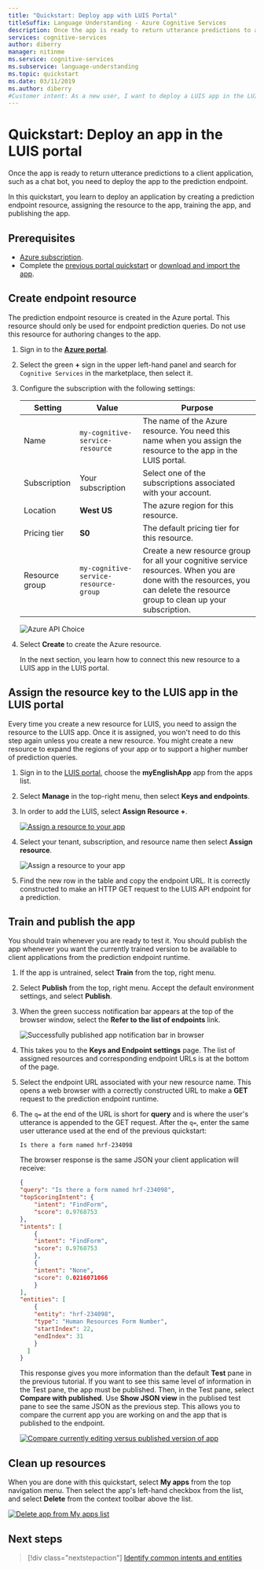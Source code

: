 ```yaml
---
title: "Quickstart: Deploy app with LUIS Portal" 
titleSuffix: Language Understanding - Azure Cognitive Services
description: Once the app is ready to return utterance predictions to a client application, such as a chat bot, you need to deploy the app to the prediction endpoint. In this quickstart, you learn to deploy an application by creating a prediction endpoint resource, assigning the resource to the app, training the app, and publishing the app. 
services: cognitive-services
author: diberry
manager: nitinme
ms.service: cognitive-services
ms.subservice: language-understanding
ms.topic: quickstart
ms.date: 03/11/2019
ms.author: diberry
#Customer intent: As a new user, I want to deploy a LUIS app in the LUIS portal so I can understand the process of putting the model on the prediction endpoint. 
---
```


# Quickstart: Deploy an app in the LUIS portal

Once the app is ready to return utterance predictions to a client application, such as a chat bot, you need to deploy the app to the prediction endpoint. 

In this quickstart, you learn to deploy an application by creating a prediction endpoint resource, assigning the resource to the app, training the app, and publishing the app. 

## Prerequisites

* [Azure subscription](https://azure.microsoft.com/free).
* Complete the [previous portal quickstart](get-started-portal-build-app.md) or [download and import the app](https://github.com/Azure-Samples/cognitive-services-language-understanding/blob/master/documentation-samples/quickstarts/in-portal/build-portal-app.json). 


## Create endpoint resource

The prediction endpoint resource is created in the Azure portal. This resource should only be used for endpoint prediction queries. Do not use this resource for authoring changes to the app. 

1. Sign in to the **[Azure portal](https://ms.portal.azure.com/)**. 

1. Select the green **+** sign in the upper left-hand panel and search for `Cognitive Services` in the marketplace, then select it. 

1. Configure the subscription with the following settings:

    |Setting|Value|Purpose|
    |--|--|--|
    |Name|`my-cognitive-service-resource`|The name of the Azure resource. You need this name when you assign the resource to the app in the LUIS portal.|
    |Subscription|Your subscription|Select one of the subscriptions associated with your account.|
    |Location|**West US**|The azure region for this resource.|
    |Pricing tier|**S0**|The default pricing tier for this resource.|
    |Resource group|`my-cognitive-service-resource-group`|Create a new resource group for all your cognitive service resources. When you are done with the resources, you can delete the resource group to clean up your subscription. | 

    ![Azure API Choice](./media/get-started-portal-deploy-app/create-cognitive-services-resource.png) 

1. Select **Create** to create the Azure resource. 

    In the next section, you learn how to connect this new resource to a LUIS app in the LUIS portal. 

## Assign the resource key to the LUIS app in the LUIS portal

Every time you create a new resource for LUIS, you need to assign the resource to the LUIS app. Once it is assigned, you won't need to do this step again unless you create a new resource. You might create a new resource to expand the regions of your app or to support a higher number of prediction queries. 

1. Sign in to the [LUIS portal](https://www.luis.ai), choose the **myEnglishApp** app from the apps list.

1. Select **Manage** in the top-right menu, then select **Keys and endpoints**.

1. In order to add the LUIS, select **Assign Resource +**.

    [![Assign a resource to your app](./media/get-started-portal-deploy-app/assign-resource-button.png)](./media/get-started-portal-deploy-app/assign-resource-button.png#lightbox)

1. Select your tenant, subscription, and resource name then select **Assign resource**. 

    ![Assign a resource to your app](./media/get-started-portal-deploy-app/assign-resource.png)

1. Find the new row in the table and copy the endpoint URL. It is correctly constructed to make an HTTP GET request to the LUIS API endpoint for a prediction. 

## Train and publish the app 

You should train whenever you are ready to test it. You should publish the app whenever you want the currently trained version to be available to client applications from the prediction endpoint runtime. 

1. If the app is untrained, select **Train** from the top, right menu.

1. Select **Publish** from the top, right menu. Accept the default environment settings, and select **Publish**.

1. When the green success notification bar appears at the top of the browser window, select the **Refer to the list of endpoints** link. 

    ![Successfully published app notification bar in browser](./media/get-started-portal-deploy-app/successfully-published-notification.png)

1. This takes you to the **Keys and Endpoint settings** page. The list of assigned resources and corresponding endpoint URLs is at the bottom of the page. 

1. Select the endpoint URL associated with your new resource name. This opens a web browser with a correctly constructed URL to make a **GET** request to the prediction endpoint runtime. 

1. The `q=` at the end of the URL is short for **query** and is where the user's utterance is appended to the GET request. After the `q=`, enter the same user utterance used at the end of the previous quickstart:

    ```Is there a form named hrf-234098```

    The browser response is the same JSON your client application will receive:

    ```JSON
    {
    "query": "Is there a form named hrf-234098",
    "topScoringIntent": {
        "intent": "FindForm",
        "score": 0.9768753
    },
    "intents": [
        {
        "intent": "FindForm",
        "score": 0.9768753
        },
        {
        "intent": "None",
        "score": 0.0216071066
        }
    ],
    "entities": [
        {
        "entity": "hrf-234098",
        "type": "Human Resources Form Number",
        "startIndex": 22,
        "endIndex": 31
        }
      ]
    }
    ```

    This response gives you more information than the default **Test** pane in the previous tutorial. If you want to see this same level of information in the Test pane, the app must be published. Then, in the Test pane, select **Compare with published**. Use **Show JSON view** in the publised test pane to see the same JSON as the previous step. This allows you to compare the current app you are working on and the app that is published to the endpoint.

    [![Compare currently editing versus published version of app](./media/get-started-portal-deploy-app/compare-test-pane.png)](./media/get-started-portal-deploy-app/compare-test-pane.png#lightbox)


## Clean up resources
When you are done with this quickstart, select **My apps** from the top navigation menu. Then select the app's left-hand checkbox from the list, and select  **Delete** from the context toolbar above the list. 

[![Delete app from My apps list](./media/get-started-portal-build-app/delete-app.png)](./media/get-started-portal-build-app/delete-app.png#lightbox)

## Next steps

> [!div class="nextstepaction"]
> [Identify common intents and entities](luis-tutorial-prebuilt-intents-entities.md)